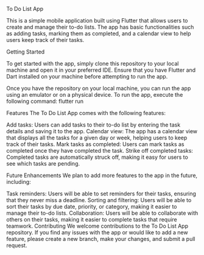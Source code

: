 To Do List App

This is a simple mobile application built using Flutter that allows users to create and manage their to-do lists. The app has basic functionalities such as adding tasks, marking them as completed, and a calendar view to help users keep track of their tasks.

Getting Started

To get started with the app, simply clone this repository to your local machine and open it in your preferred IDE. Ensure that you have Flutter and Dart installed on your machine before attempting to run the app.

Once you have the repository on your local machine, you can run the app using an emulator or on a physical device. To run the app, execute the following command:
flutter run

Features
The To Do List App comes with the following features:

Add tasks: Users can add tasks to their to-do list by entering the task details and saving it to the app.
Calendar view: The app has a calendar view that displays all the tasks for a given day or week, helping users to keep track of their tasks.
Mark tasks as completed: Users can mark tasks as completed once they have completed the task.
Strike off completed tasks: Completed tasks are automatically struck off, making it easy for users to see which tasks are pending.

Future Enhancements
We plan to add more features to the app in the future, including:

Task reminders: Users will be able to set reminders for their tasks, ensuring that they never miss a deadline.
Sorting and filtering: Users will be able to sort their tasks by due date, priority, or category, making it easier to manage their to-do lists.
Collaboration: Users will be able to collaborate with others on their tasks, making it easier to complete tasks that require teamwork.
Contributing
We welcome contributions to the To Do List App repository. If you find any issues with the app or would like to add a new feature, please create a new branch, make your changes, and submit a pull request.

